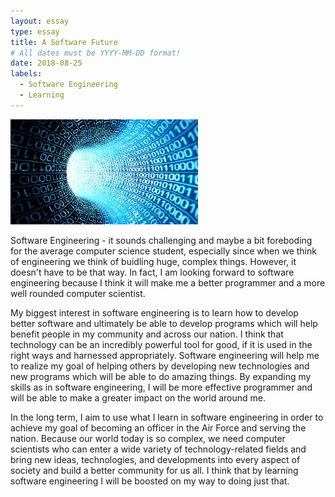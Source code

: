 ```yaml
---
layout: essay
type: essay
title: A Software Future
# All dates must be YYYY-MM-DD format!
date: 2018-08-25
labels:
  - Software Engineering
  - Learning
---
```


<img class="ui large right spaced image" src="../images/code.jpg">

Software Engineering - it sounds challenging and maybe a bit foreboding for the average computer science student, especially since when we think of engineering we think of buidling huge, complex things. However, it doesn't have to be that way. In fact, I am looking forward to software engineering because I think it will make me a better programmer and a more well rounded computer scientist.

My biggest interest in software engineering is to learn how to develop better software and ultimately be able to develop programs which will help benefit people in my community and across our nation. I think that technology can be an incredibly powerful tool for good, if it is used in the right ways and harnessed appropriately. Software engineering will help me to realize my goal of helping others by developing new technologies and new programs which will be able to do amazing things. By expanding my skills as in software engineering, I will be more effective programmer and will be able to make a greater impact on the world around me.

In the long term, I aim to use what I learn in software engineering in order to achieve my goal of becoming an officer in the Air Force and serving the nation. Because our world today is so complex, we need computer scientists who can enter a wide variety of technology-related fields and bring new ideas, technologies, and developments into every aspect of society and build a better community for us all. I think that by learning software engineering I will be boosted on my way to doing just that.
